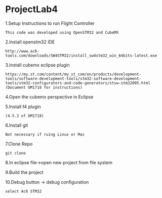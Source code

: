 # ProjectLab4

1.Setup Instructions to run Flight Controller

    This code was developed using OpenSTM32 and CubeMX
    
2.Install openstm32 IDE

    http://www.ac6-tools.com/downloads/SW4STM32/install_sw4stm32_win_64bits-latest.exe

3.Install cubemx eclipse plugin

    https://my.st.com/content/my_st_com/en/products/development-tools/software-development-tools/stm32-software-development-tools/stm32-configurators-and-code-generators/stsw-stm32095.html
    (Document UM1718 for instructions)

4.Open the cubemx perspective in Eclipse

5.Install f4 plugin 

    (4.5.2 of UM1718)

6.Install git

    Not necessary if ruing Linux or Mac

7.Clone Repo

    git clone 

8.In eclipse file->open new project from file system

9.Build the project

10.Debug button -> debug configuration

    select Ac6 STM32
